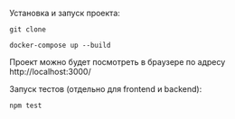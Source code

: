 Установка и запуск проекта:

    git clone

    docker-compose up --build

    
Проект можно будет посмотреть в браузере по адресу http://localhost:3000/

Запуск тестов (отдельно для frontend и backend):

    npm test
   
